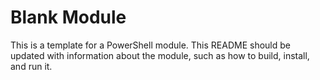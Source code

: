# Blank Module
This is a template for a PowerShell module.  This README should be updated with information about the module, such as how to build, install, and run it.
